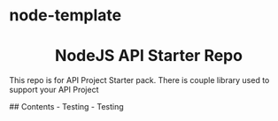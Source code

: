 # node-template
<h1 align="center">NodeJS API Starter Repo</h1>
<p>This repo is for API Project Starter pack. There is couple library used to support your API Project</p>
## Contents
  - Testing
  - Testing
